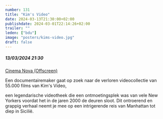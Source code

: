 ```yaml
---
number: 131
title: "Kim's Video"
date: 2024-03-13T21:30:00+02:00
publishdate: 2024-03-01T22:14:26+02:00
trailer: ""
leden: ["bdu"]
image: "posters/kims-video.jpg"
draft: false
---
```


##### 13/03/2024 21:30

[Cinema Nova (Offscreen)](https://www.offscreen.be/nl/offscreen-film-festival-2024/offscreenings-2024/kims-video)

Een documentairemaker gaat op zoek naar de verloren videocollectie van 55.000 films van Kim's Video,
<!--more-->
een legendarische videotheek die een ontmoetingsplek was van vele New Yorkers voordat
het in de jaren 2000 de deuren sloot.
Dit ontroerend en grappig verhaal neemt je mee  op een intrigerende reis van Manhattan tot diep in Sicilië.
